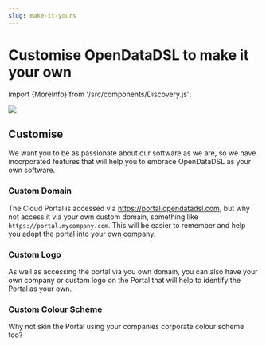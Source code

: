 ```yaml
---
slug: make-it-yours
---
```


Customise OpenDataDSL to make it your own
==========================
import {MoreInfo} from '/src/components/Discovery.js';

![](/img/home/make-it-yours.png)

## Customise
We want you to be as passionate about our software as we are, so we have incorporated features that will help you to 
embrace OpenDataDSL as your own software.

### Custom Domain
The Cloud Portal is accessed via https://portal.opendatadsl.com, but why not access it via your own custom domain,
something like `https://portal.mycompany.com`. This will be easier to remember and help you adopt the portal into
your own company.

### Custom Logo
As well as accessing the portal via you own domain, you can also have your own company or custom logo on the Portal
that will help to identify the Portal as your own.

### Custom Colour Scheme
Why not skin the Portal using your companies corporate colour scheme too?

<MoreInfo href="https://doc.opendatadsl.com/docs/discovery/personalisation" />